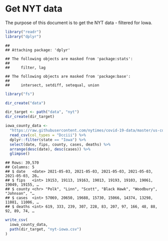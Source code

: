 Get NYT data
================

The purpose of this document is to get the NYT data - filtered for Iowa.

``` r
library("readr")
library("dplyr")
```

    ## 
    ## Attaching package: 'dplyr'

    ## The following objects are masked from 'package:stats':
    ## 
    ##     filter, lag

    ## The following objects are masked from 'package:base':
    ## 
    ##     intersect, setdiff, setequal, union

``` r
library("fs")
```

``` r
dir_create("data")

dir_target <- path("data", "nyt")
dir_create(dir_target)
```

``` r
iowa_county_data <- 
  "https://raw.githubusercontent.com/nytimes/covid-19-data/master/us-counties.csv" %>%
  read_csv(col_types = "Dcciii") %>%
  dplyr::filter(state == "Iowa") %>%
  select(date, fips, county, cases, deaths) %>%
  arrange(desc(date), desc(cases)) %>%
  glimpse()
```

    ## Rows: 39,570
    ## Columns: 5
    ## $ date   <date> 2021-05-03, 2021-05-03, 2021-05-03, 2021-05-03, 2021-05-03, 20…
    ## $ fips   <int> 19153, 19113, 19163, 19013, 19193, 19103, 19061, 19049, 19155, …
    ## $ county <chr> "Polk", "Linn", "Scott", "Black Hawk", "Woodbury", "Johnson", "…
    ## $ cases  <int> 57069, 20650, 19688, 15730, 15066, 14374, 13298, 11081, 11006, …
    ## $ deaths <int> 619, 333, 239, 307, 228, 83, 207, 97, 166, 48, 88, 92, 89, 74, …

``` r
write_csv(
  iowa_county_data,
  path(dir_target, "nyt-iowa.csv")
)
```
